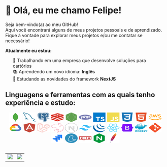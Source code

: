 <div style="display: inline_block;">
 <h1>👋 Olá, eu me chamo Felipe!</h1>
 <p>Seja bem-vindo(a) ao meu GitHub!<br />
  Aqui você encontrará alguns de meus projetos pessoais e de aprendizado.<br />
  Fique à vontade para explorar meus projetos e/ou me contatar se necessário!</p>

 <p><b>Atualmente eu estou:</b></p>
 <ul style="list-style-type: none; margin: 0;">
  <li>🔭 Trabalhando em uma empresa que desenvolve soluções para cartórios</li>
  <li>📚 Aprendendo um novo idioma: <b>Inglês</b></li>
  <li>🌱 Estudando as novidades do framework <b>NextJS</b></li>
 </ul>
  
 <div>
  <h2>Linguagens e ferramentas com as quais tenho experiência e estudo:</h2>
  <div style="display: inline-block;" align="center">
   <img title="MongoDB" alt="Medeiros-MongoDB" height="30" width="40" src="https://raw.githubusercontent.com/devicons/devicon/master/icons/mongodb/mongodb-plain.svg">
   <img title="MySQL" alt="Medeiros-MySQL" height="30" width="40" src="https://raw.githubusercontent.com/devicons/devicon/master/icons/mysql/mysql-original.svg">
   <img title="PostgreSQL" alt="Medeiros-PostgreSQL" height="30" width="40" src="https://raw.githubusercontent.com/devicons/devicon/master/icons/postgresql/postgresql-plain.svg">
   <img title="Redis" alt="Medeiros-Redis" height="30" width="40" src="https://raw.githubusercontent.com/devicons/devicon/master/icons/redis/redis-plain.svg">

   <img title="NodeJS" alt="Medeiros-NodeJS" height="30" width="40" src="https://raw.githubusercontent.com/devicons/devicon/master/icons/nodejs/nodejs-plain.svg">
   <img title="PHP" alt="Medeiros-PHP" height="30" width="40" src="https://raw.githubusercontent.com/devicons/devicon/master/icons/php/php-plain.svg">
   <img title="TypeScript" alt="Medeiros-TypeScript" height="30" width="40" src="https://raw.githubusercontent.com/devicons/devicon/master/icons/typescript/typescript-plain.svg">
   <img title="TypeScript" alt="Medeiros-JavaScript" height="30" width="40" src="https://raw.githubusercontent.com/devicons/devicon/master/icons/javascript/javascript-plain.svg">

   <img title="CSS3" alt="Medeiros-CSS3" height="30" width="40" src="https://raw.githubusercontent.com/devicons/devicon/master/icons/css3/css3-plain.svg">
   <img title="HTML5" alt="Medeiros-HTML5" height="30" width="40" src="https://raw.githubusercontent.com/devicons/devicon/master/icons/html5/html5-plain.svg">

   <img title="AWS" alt="Medeiros-AWS" height="30" width="40" src="https://raw.githubusercontent.com/devicons/devicon/master/icons/amazonwebservices/amazonwebservices-plain-wordmark.svg">
   <img title="GCP" alt="Medeiros-GCP" height="30" width="40" src="https://raw.githubusercontent.com/devicons/devicon/master/icons/googlecloud/googlecloud-original.svg">

   <img title="Angular" alt="Medeiros-Angular" height="30" width="40" src="https://raw.githubusercontent.com/devicons/devicon/master/icons/angularjs/angularjs-plain.svg">
   <img title="Laravel" alt="Medeiros-Laravel" height="30" width="40" src="https://raw.githubusercontent.com/devicons/devicon/master/icons/laravel/laravel-line.svg">
   <img title="NestJS" alt="Medeiros-NestJS" height="30" width="40" src="https://raw.githubusercontent.com/devicons/devicon/master/icons/nestjs/nestjs-line.svg">
   <img title="NextJS" alt="Medeiros-NextJS" height="30" width="40" src="https://raw.githubusercontent.com/devicons/devicon/master/icons/nextjs/nextjs-line.svg">

   <img title="Tailwind" alt="Medeiros-Tailwind" height="30" width="40" src="https://raw.githubusercontent.com/devicons/devicon/master/icons/tailwindcss/tailwindcss-original.svg">
   <img title="jQuery" alt="Medeiros-jQuery" height="30" width="40" src="https://raw.githubusercontent.com/devicons/devicon/master/icons/jquery/jquery-plain.svg">
   <img title="React" alt="Medeiros-React" height="30" width="40" src="https://raw.githubusercontent.com/devicons/devicon/master/icons/react/react-original.svg">
   <img title="Bootstrap" alt="Medeiros-Bootstrap" height="30" width="40" src="https://raw.githubusercontent.com/devicons/devicon/master/icons/bootstrap/bootstrap-original.svg">

   <img title="Docker" alt="Medeiros-Docker" height="30" width="40" src="https://raw.githubusercontent.com/devicons/devicon/master/icons/docker/docker-plain-wordmark.svg">
   <img title="GIT" alt="Medeiros-GIT" height="30" width="40" src="https://raw.githubusercontent.com/devicons/devicon/master/icons/git/git-original.svg">
   <img title="Jira" alt="Medeiros-Jira" height="30" width="40" src="https://raw.githubusercontent.com/devicons/devicon/master/icons/jira/jira-original.svg">

   <img title="Yarn" alt="Medeiros-Yarn" height="30" width="40" src="https://raw.githubusercontent.com/devicons/devicon/master/icons/yarn/yarn-original.svg">
   <img title="NPM" alt="Medeiros-NPM" height="30" width="40" src="https://raw.githubusercontent.com/devicons/devicon/master/icons/npm/npm-original-wordmark.svg">

   <img title="NGINX" alt="Medeiros-NGINX" height="30" width="40" src="https://raw.githubusercontent.com/devicons/devicon/master/icons/nginx/nginx-original.svg">
   <img title="Apache" alt="Medeiros-Apache" height="30" width="40" src="https://raw.githubusercontent.com/devicons/devicon/master/icons/apache/apache-original.svg">
  </div>
 </div>
</div>

##

<div align="center">
 <table style="border: none !important;" cellspacing="0" cellpadding="0">
  <tr style="border: none !important;">
   <td style="border: none !important;"><img height="180em" src="https://github-readme-stats.vercel.app/api?username=fmedeiros95&show_icons=true&theme=monokai&include_all_commits=true&count_private=true"/></td>
   <td style="border: none !important;"><img height="180em" src="https://github-readme-stats.vercel.app/api/top-langs/?username=fmedeiros95&layout=compact&langs_count=7&theme=monokai"/></td>
  </tr>
 </table>
</div>
